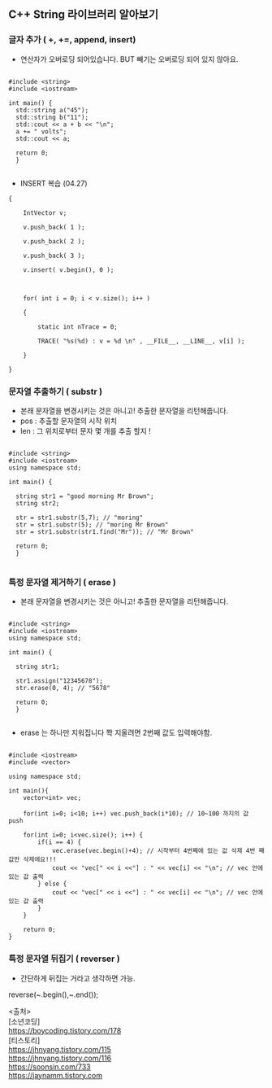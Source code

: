 ## C++ String 라이브러리 알아보기

### 글자 추가 ( +, +=, append, insert)

- 연산자가 오버로딩 되어있습니다. BUT 빼기는 오버로딩 되어 있지 않아요. 

```

#include <string> 
#include <iostream> 

int main() { 
  std::string a("45"); 
  std::string b("11"); 
  std::cout << a + b << "\n"; 
  a += " volts"; 
  std::cout << a; 
  
  return 0; 
  }
  
```

+ INSERT 복습 (04.27)

```
{

    IntVector v;

    v.push_back( 1 );

    v.push_back( 2 );

    v.push_back( 3 );

    v.insert( v.begin(), 0 );

 

    for( int i = 0; i < v.size(); i++ )

    {

        static int nTrace = 0;

        TRACE( "%s(%d) : v = %d \n" , __FILE__, __LINE__, v[i] );

    }

}

 ```

### 문자열 추출하기 ( substr )

- 본래 문자열을 변경시키는 것은 아니고! 추출한 문자열을 리턴해줍니다.
- pos : 추출할 문자열의 시작 위치
- len : 그 위치로부터 문자 몇 개를 추출 할지 !

```

#include <string> 
#include <iostream> 
using namespace std;

int main() { 

  string str1 = "good morning Mr Brown";
  string str2;
  
  str = str1.substr(5,7); // "moring"
  str = str1.substr(5); // "moring Mr Brown"
  str = str1.substr(str1.find("Mr")); // "Mr Brown"
  
  return 0; 
  }
  
```

### 특정 문자열 제거하기 ( erase )

- 본래 문자열을 변경시키는 것은 아니고! 추출한 문자열을 리턴해줍니다.

```

#include <string> 
#include <iostream> 
using namespace std;

int main() { 

  string str1;
  
  str1.assign("12345678");
  str.erase(0, 4); // "5678"
  
  return 0; 
  }
  
```

- erase 는 하나만 지워집니다 쫙 지울려면 2번째 값도 입력해야함.

```

#include <iostream>
#include <vector>

using namespace std;

int main(){
	vector<int> vec;
	
	for(int i=0; i<10; i++) vec.push_back(i*10); // 10~100 까지의 값 push 
	
	for(int i=0; i<vec.size(); i++) {
		if(i == 4) {
			vec.erase(vec.begin()+4); // 시작부터 4번째에 있는 값 삭제 4번 째 값만 삭제에요!!!
			cout << "vec[" << i <<"] : " << vec[i] << "\n"; // vec 안에 있는 값 출력 	
		} else {
			cout << "vec[" << i <<"] : " << vec[i] << "\n"; // vec 안에 있는 값 출력 	
		}
	}
    
	return 0;
} 

```


### 특정 문자열 뒤집기 ( reverser )

- 간단하게 뒤집는 거라고 생각하면 가능.

reverse(~.begin(),~.end());

<출처>  
[소년코딩]  
https://boycoding.tistory.com/178   
[티스토리]  
https://jhnyang.tistory.com/115  
https://jhnyang.tistory.com/116  
https://soonsin.com/733  
https://jaynamm.tistory.com  
